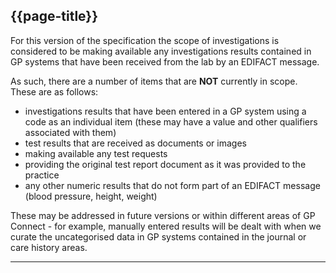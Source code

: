 ## {{page-title}}


For this version of the specification the scope of investigations is considered to be making available any investigations results contained in GP systems that have been received from the lab by an EDIFACT message.

As such, there are a number of items that are **NOT** currently in scope. These are as follows:

- investigations results that have been entered in a GP system using a code as an individual item (these may have a value and other qualifiers associated with them)
- test results that are received as documents or images
- making available any test requests
- providing the original test report document as it was provided to the practice
- any other numeric results that do not form part of an EDIFACT message (blood pressure, height, weight)

These may be addressed in future versions or within different areas of GP Connect - for example, manually entered results will be dealt with when we curate the uncategorised data in GP systems contained in the journal or care history areas.

---